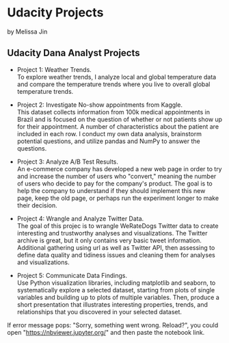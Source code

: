 # Udacity Projects 
by Melissa Jin


## Udacity Dana Analyst Projects
 - Project 1: Weather Trends. \
 To explore weather trends, I analyze local and global temperature data and compare the temperature trends where you live to overall global temperature trends.

 - Project 2: Investigate No-show appointments from Kaggle. \
 This dataset collects information from 100k medical appointments in Brazil and is focused on the question of whether or not patients show up for their appointment. A number of characteristics about the patient are included in each row. I conduct my own data analysis, brainstorm potential questions, and utilize pandas and NumPy to answer the questions.

- Project 3: Analyze A/B Test Results. \
 An e-commerce company has developed a new web page in order to try and increase the number of users who "convert," meaning the number of users who decide to pay for the company's product. The goal is to help the company to understand if they should implement this new page, keep the old page, or perhaps run the experiment longer to make their decision.


- Project 4: Wrangle and Analyze Twitter Data. \
The goal of this projec is to wrangle WeRateDogs Twitter data to create interesting and trustworthy analyses and visualizations. The Twitter archive is great, but it only contains very basic tweet information. Additional gathering using url as well as Twitter API, then assessing to define data quality and tidiness issues and cleaning them for analyses and visualizations.


- Project 5: Communicate Data Findings. \
Use Python visualization libraries, including matplotlib and seaborn, to systematically explore a selected dataset, starting from plots of single variables and building up to plots of multiple variables. Then, produce a short presentation that illustrates interesting properties, trends, and relationships that you discovered in your selected dataset.

If error message pops: "Sorry, something went wrong. Reload?", you could open "https://nbviewer.jupyter.org/" and then paste the notebook link.
